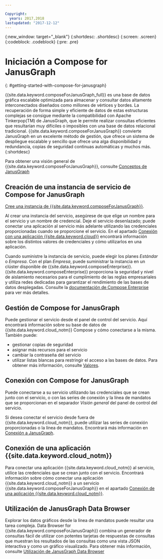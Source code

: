 ```yaml
---

Copyright:
  years: 2017,2018
lastupdated: "2017-12-12"
---
```


{:new_window: target="_blank"}
{:shortdesc: .shortdesc}
{:screen: .screen}
{:codeblock: .codeblock}
{:pre: .pre}

# Iniciación a Compose for JanusGraph
{: #getting-started-with-compose-for-janusgraph}

{{site.data.keyword.composeForJanusGraph_full}} es una base de datos gráfica escalable optimizada para almacenar y consultar datos altamente interconectados diseñados como millones de vértices y bordes. La recuperación de forma simple y eficiente de datos de estas estructuras complejas se consigue mediante la compatibilidad con Apache Tinkerpop(TM) de JanusGraph, que le permite realizar consultas eficientes que resultarían muy difíciles o imposibles con una base de datos relacional tradicional. {{site.data.keyword.composeForJanusGraph}} convierte JanusGraph en un excelente método de gestión, que ofrece un sistema de despliegue escalable y sencillo que ofrece una alga disponibilidad y redundancia, copias de seguridad continuas automáticas y muchos más.
{:shortdesc}

Para obtener una visión general de {{site.data.keyword.composeForJanusGraph}}, consulte [Conceptos de JanusGraph](./janusgraph-concepts.html)

## Creación de una instancia de servicio de Compose for JanusGraph

[Cree una instancia de {{site.data.keyword.composeForJanusGraph}}](https://console.bluemix.net/catalog/services/compose-for-janusgraph/).

Al crear una instancia del servicio, asegúrese de que elige un nombre para el servicio y un nombre de credencial. Deje el servicio desenlazado; puede conectar una aplicación al servicio más adelante utilizando las credenciales proporcionadas cuando se proporcione el servicio. En el apartado [Conexión con una aplicación {{site.data.keyword.cloud}}](./connecting-bluemix-app.html) encontrará información sobre los distintos valores de credenciales y cómo utilizarlos en una aplicación.

Cuando suministre la instancia de servicio, puede elegir los planes *Estándar* o *Empresa*. Con el plan *Empresa*, puede suministrar la instancia en un clúster disponible de {{site.data.keyword.composeEnterprise}}. {{site.data.keyword.composeEnterprise}} proporciona la seguridad y nivel de aislamiento necesarios para el cumplimiento de las reglas empresariales y utiliza redes dedicadas para garantizar el rendimiento de las bases de datos desplegadas. Consulte la [documentación de Compose Enterprise](../ComposeEnterprise/index.html) para ver más detalles.

## Gestión de Compose for JanusGraph

Puede gestionar el servicio desde el panel de control del servicio. Aquí encontrará información sobre su base de datos de {{site.data.keyword.cloud_notm}} Compose y cómo conectarse a la misma. También puede:
- gestionar copias de seguridad
- asignar más recursos para el servicio
- cambiar la contraseña del servicio
- utilizar listas blancas para restringir el acceso a las bases de datos. 
Para obtener más información, consulte [Valores](./dashboard-settings.html).

## Conexión con Compose for JanusGraph

Puede conectarse a su servicio utilizando las credenciales que se crean junto con el servicio, o con las series de conexión y la línea de mandatos que se proporcionan en el separador *Visión general* del panel de control del servicio.

Si desea conectar el servicio desde fuera de {{site.data.keyword.cloud_notm}}, puede utilizar las series de conexión proporcionadas o la línea de mandatos. Encontrará más información en [Conexión a JanusGraph](./connecting-external.html).

## Conexión de una aplicación {{site.data.keyword.cloud_notm}}

Para conectar una aplicación {{site.data.keyword.cloud_notm}} al servicio, utilice las credenciales que se crean junto con el servicio. Encontrará información sobre cómo conectar una aplicación {{site.data.keyword.cloud_notm}} a un servicio {{site.data.keyword.composeForJanusGraph}} en el apartado [Conexión de una aplicación {{site.data.keyword.cloud_notm}}](./connecting-bluemix-app.html).

## Utilización de JanusGraph Data Browser

Explorar los datos gráficos desde la línea de mandatos puede resultar una tarea compleja. Data Browser for {{site.data.keyword.composeForJanusGraph}} combina un generador de consultas fácil de utilizar con potentes tarjetas de respuestas de consultas que muestran los resultados de las consultas como una vista JSON interactiva y como un gráfico visualizado. Para obtener más información, consulte [Utilización de JanusGraph Data Browser](./data-browser.html)
